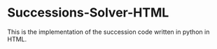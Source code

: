 # Successions-Solver-HTML
This is the implementation of the succession code written in python in HTML.
